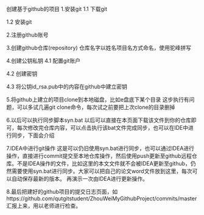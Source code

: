 创建基于github的项目
1.安装git
1.1 下载git

1.2 安装git

2.注册github账号

3.创建github仓库(repository)
仓库名字以姓名项目名方式命名，使用驼峰拼写

4.创建公钥私钥
4.1 配置git账户

4.2 创建密钥

4.3 将公钥id_rsa.pub中的内容在github中建立密钥

5.将github上建立的项目clone到本地磁盘，比如e盘底下某个目录
这步执行有问题，可以多试几遍git clone命令，每次试之前要把上次clone的目录删掉

6.以后可以执行同步脚本syn.bat
以后可以直接在本页面下载该文件到你的仓库即可，每次修改完仓库内容，可以点击执行该bat文件完成同步，也可以在IDE中进行同步，下面会介绍

7.IDEA中进行git操作
这是可以仍旧使用syn.bat进行同步，也可以通过IDEA进行操作，直接进行commit提交至本地仓库操作，然后使用push更新至github远程仓库。不是IDEA操作的文件，比如这里的本文文件就不会被IDEA更新至github，仍然需要使用syn.bat进行同步。大家可以把自己的论文word文件放到这里，每次可以自动保存最新的版本。 再演示一次由IDEA进行更新操作。

8.最后把建好的github项目的提交日志页面，如https://github.com/qutgitstudent/ZhouWeiMyGithubProject/commits/master汇报上来，用以老师进行检查。